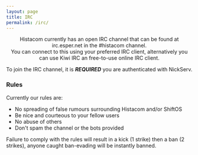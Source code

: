 ```yaml
---
layout: page
title: IRC
permalink: /irc/
---
```

<div align="center">Histacom currently has an open IRC channel that can be found at irc.esper.net in the #histacom channel.</div>

<div align="center">You can connect to this using your preferred IRC client, alternatively you can use Kiwi IRC an free-to-use online IRC client.</div>

To join the IRC channel, it is <b><i>REQUIRED</i></b> you are authenticated with NickServ.

### Rules
Currently our rules are:
- No spreading of false rumours surrounding Histacom and/or ShiftOS
- Be nice and courteous to your fellow users
- No abuse of others
- Don't spam the channel or the bots provided

Failure to comply with the rules will result in a kick (1 strike) then a ban (2 strikes), anyone caught ban-evading will be instantly banned.
